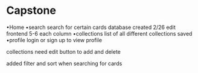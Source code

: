 # Capstone

•Home
•search
    search for certain cards
    database created 2/26
    edit frontend 5-6 each column
•collections
    list of all different collections saved
•profile
    login or sign up to view profile

collections need edit button to add and delete

added filter and sort when searching for cards
